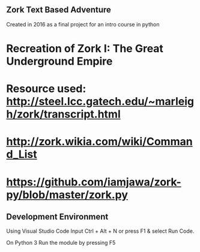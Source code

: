 ## Zork Text Based Adventure
Created in 2016 as a final project for an intro course in python

# Recreation of Zork I: The Great Underground Empire
# Resource used: http://steel.lcc.gatech.edu/~marleigh/zork/transcript.html
#                http://zork.wikia.com/wiki/Command_List
#                https://github.com/iamjawa/zork-py/blob/master/zork.py

## Development Environment

Using Visual Studio Code
Input Ctrl + Alt + N or press F1 & select Run Code.

On Python 3
Run the module by pressing F5